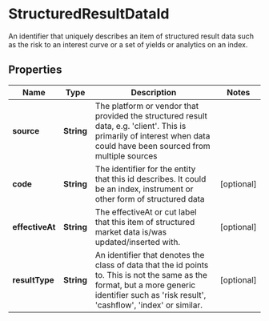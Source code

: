 

# StructuredResultDataId

An identifier that uniquely describes an item of structured result data such as the risk to an interest curve or a set of yields or analytics on an index.

## Properties

Name | Type | Description | Notes
------------ | ------------- | ------------- | -------------
**source** | **String** | The platform or vendor that provided the structured result data, e.g. &#39;client&#39;. This is primarily of interest when data could have been sourced from multiple sources | 
**code** | **String** | The identifier for the entity that this id describes. It could be an index, instrument or other form of structured data |  [optional]
**effectiveAt** | **String** | The effectiveAt or cut label that this item of structured market data is/was updated/inserted with. |  [optional]
**resultType** | **String** | An identifier that denotes the class of data that the id points to. This is not the same as the format, but a more generic identifier such as &#39;risk result&#39;, &#39;cashflow&#39;, &#39;index&#39; or similar. |  [optional]




